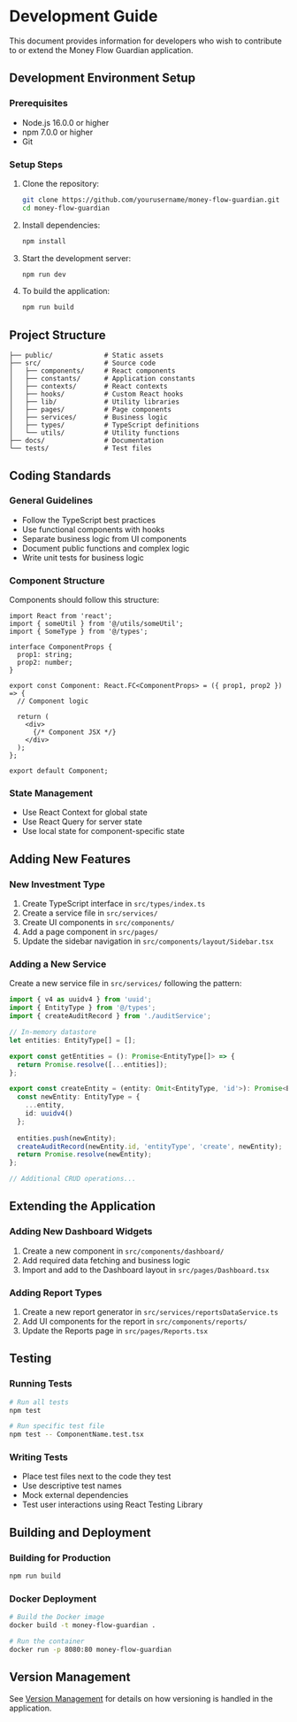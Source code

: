 
# Development Guide

This document provides information for developers who wish to contribute to or extend the Money Flow Guardian application.

## Development Environment Setup

### Prerequisites

- Node.js 16.0.0 or higher
- npm 7.0.0 or higher
- Git

### Setup Steps

1. Clone the repository:
   ```bash
   git clone https://github.com/yourusername/money-flow-guardian.git
   cd money-flow-guardian
   ```

2. Install dependencies:
   ```bash
   npm install
   ```

3. Start the development server:
   ```bash
   npm run dev
   ```
   
4. To build the application:
   ```bash
   npm run build
   ```

## Project Structure

```
├── public/             # Static assets
├── src/                # Source code
│   ├── components/     # React components
│   ├── constants/      # Application constants
│   ├── contexts/       # React contexts
│   ├── hooks/          # Custom React hooks
│   ├── lib/            # Utility libraries
│   ├── pages/          # Page components
│   ├── services/       # Business logic
│   ├── types/          # TypeScript definitions
│   └── utils/          # Utility functions
├── docs/               # Documentation
└── tests/              # Test files
```

## Coding Standards

### General Guidelines

- Follow the TypeScript best practices
- Use functional components with hooks
- Separate business logic from UI components
- Document public functions and complex logic
- Write unit tests for business logic

### Component Structure

Components should follow this structure:
```tsx
import React from 'react';
import { someUtil } from '@/utils/someUtil';
import { SomeType } from '@/types';

interface ComponentProps {
  prop1: string;
  prop2: number;
}

export const Component: React.FC<ComponentProps> = ({ prop1, prop2 }) => {
  // Component logic
  
  return (
    <div>
      {/* Component JSX */}
    </div>
  );
};

export default Component;
```

### State Management

- Use React Context for global state
- Use React Query for server state
- Use local state for component-specific state

## Adding New Features

### New Investment Type

1. Create TypeScript interface in `src/types/index.ts`
2. Create a service file in `src/services/`
3. Create UI components in `src/components/`
4. Add a page component in `src/pages/`
5. Update the sidebar navigation in `src/components/layout/Sidebar.tsx`

### Adding a New Service

Create a new service file in `src/services/` following the pattern:

```typescript
import { v4 as uuidv4 } from 'uuid';
import { EntityType } from '@/types';
import { createAuditRecord } from './auditService';

// In-memory datastore
let entities: EntityType[] = [];

export const getEntities = (): Promise<EntityType[]> => {
  return Promise.resolve([...entities]);
};

export const createEntity = (entity: Omit<EntityType, 'id'>): Promise<EntityType> => {
  const newEntity: EntityType = {
    ...entity,
    id: uuidv4()
  };
  
  entities.push(newEntity);
  createAuditRecord(newEntity.id, 'entityType', 'create', newEntity);
  return Promise.resolve(newEntity);
};

// Additional CRUD operations...
```

## Extending the Application

### Adding New Dashboard Widgets

1. Create a new component in `src/components/dashboard/`
2. Add required data fetching and business logic
3. Import and add to the Dashboard layout in `src/pages/Dashboard.tsx`

### Adding Report Types

1. Create a new report generator in `src/services/reportsDataService.ts`
2. Add UI components for the report in `src/components/reports/`
3. Update the Reports page in `src/pages/Reports.tsx`

## Testing

### Running Tests

```bash
# Run all tests
npm test

# Run specific test file
npm test -- ComponentName.test.tsx
```

### Writing Tests

- Place test files next to the code they test
- Use descriptive test names
- Mock external dependencies
- Test user interactions using React Testing Library

## Building and Deployment

### Building for Production

```bash
npm run build
```

### Docker Deployment

```bash
# Build the Docker image
docker build -t money-flow-guardian .

# Run the container
docker run -p 8080:80 money-flow-guardian
```

## Version Management

See [Version Management](./version-management.md) for details on how versioning is handled in the application.

